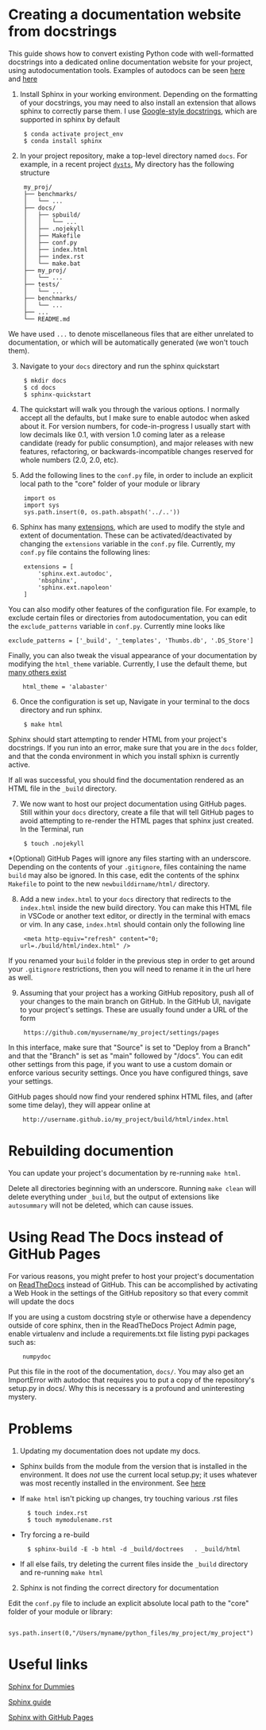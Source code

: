


# Creating a documentation website from docstrings

This guide shows how to convert existing Python code with well-formatted docstrings into a dedicated online documentation website for your project, using autodocumentation tools. Examples of autodocs can be seen [here](https://flask.palletsprojects.com/en/2.2.x/api/#application-object) and [here](https://unit8co.github.io/darts/generated_api/darts.html)

1. Install Sphinx in your working environment. Depending on the formatting of your docstrings, you may need to also install an extension that allows sphinx to correctly parse them. I use [Google-style docstrings](https://sphinxcontrib-napoleon.readthedocs.io/en/latest/), which are supported in sphinx by default

		$ conda activate project_env
		$ conda install sphinx

2. In your project repository, make a top-level directory named `docs`. For example, in a recent project [`dysts`](https://github.com/williamgilpin/dysts), My directory has the following structure

		my_proj/
		├── benchmarks/
		│	└── ...
		├── docs/
		│	├── spbuild/
		│	│	└── ...
		│	├── .nojekyll
		│	├── Makefile
		│	├── conf.py
		│	├── index.html
		│	├── index.rst
		│	└── make.bat
		├── my_proj/
		│	└── ...
		├── tests/
		│	└── ...
		├── benchmarks/
		│	└── ...
		├── ...
		└── README.md

We have used `...` to denote miscellaneous files that are either unrelated to documentation, or which will be automatically generated (we won't touch them).

3. Navigate to your `docs` directory and run the sphinx quickstart

		$ mkdir docs
		$ cd docs
		$ sphinx-quickstart

3. The quickstart will walk you through the various options. I normally accept all the defaults, but I make sure to enable autodoc when asked about it. For version numbers, for code-in-progress I usually start with low decimals like 0.1, with version 1.0 coming later as a release candidate (ready for public consumption), and major releases with new features, refactoring, or backwards-incompatible changes reserved for whole numbers (2.0, 2.0, etc).




4. Add the following lines to the `conf.py` file, in order to include an explicit local path to the "core" folder of your module or library

		import os
		import sys
		sys.path.insert(0, os.path.abspath('../..'))

5. Sphinx has many [extensions](https://www.sphinx-doc.org/en/master/usage/extensions/index.html), which are used to modify the style and extent of documentation. These can be activated/deactivated by changing the `extensions` variable in the `conf.py` file. Currently, my `conf.py` file contains the following lines:

		extensions = [
			'sphinx.ext.autodoc',
			'nbsphinx',
			'sphinx.ext.napoleon'
		]

You can also modify other features of the configuration file. For example, to exclude certain files or directories from autodocumentation, you can edit the `exclude_patterns` variable in `conf.py`. Currently mine looks like

	exclude_patterns = ['_build', '_templates', 'Thumbs.db', '.DS_Store']

Finally, you can also tweak the visual appearance of your documentation by modifying the `html_theme` variable. Currently, I use the default theme, but [many others exist](https://www.sphinx-doc.org/en/master/usage/theming.html)

		html_theme = 'alabaster'

6. Once the configuration is set up, Navigate in your terminal to the docs directory and run sphinx.

		$ make html

Sphinx should start attempting to render HTML from your project's docstrings. If you run into an error, make sure that you are in the `docs` folder, and that the conda environment in which you install sphixn is currently active.

If all was successful, you should find the documentation rendered as an HTML file in the `_build` directory.

7. We now want to host our project documentation using GitHub pages. Still within your `docs` directory, create a file that will tell GitHub pages to avoid attempting to re-render the HTML pages that sphinx just created. In the Terminal, run

		$ touch .nojekyll

*(Optional) GitHub Pages will ignore any files starting with an underscore. Depending on the contents of your `.gitignore`, files containing the name `build` may also be ignored. In this case, edit the contents of the sphinx `Makefile` to point to the new `newbuilddirname/html/` directory.

8. Add a new `index.html` to your `docs` directory that redirects to the `index.html` inside the new build directory. You can make this HTML file in VSCode or another text editor, or directly in the terminal with emacs or vim. In any case, `index.html` should contain only the following line

		<meta http-equiv="refresh" content="0; url=./build/html/index.html" />

If you renamed your `build` folder in the previous step in order to get around your `.gitignore` restrictions, then you will need to rename it in the url here as well. 

9. Assuming that your project has a working GitHub repository, push all of your changes to the main branch on GitHub. In the GitHub UI, navigate to your project's settings. These are usually found under a URL of the form

		https://github.com/myusername/my_project/settings/pages

In this interface, make sure that "Source" is set to "Deploy from a Branch" and that the "Branch" is set as "main" followed by "/docs". You can edit other settings from this page, if you want to use a custom domain or enforce various security settings. Once you have configured things, save your settings.

GitHub pages should now find your rendered sphinx HTML files, and (after some time delay), they will appear online at

		http://username.github.io/my_project/build/html/index.html



<!-- # Hosting project documentation using GitHub pages

Make a sister directory to the project repo so that it doesn't get commited to your main GitHub repo

Put the 'HTML' folder generated by Sphinx (local compile) into this repository

Initialize this directory on GitHub using the standard method

Now create a gh-pages branch and push the changes to that branch as well:

	git checkout -b gh-pages
	git add .
	git push origin gh-pages

This is a less optimal solution because you have to re-copy the entire folder of documentation each time a change is made. I'm still working on a smoother fix.

For example, for my project [pypdb] I go through the following checklist when committing new documentation to the main branch:

+ Remove temporary copies of main file from ipynb directory
+ Export HTML file of all notebooks and put in the right directories
+ Update all documentation:

	+ Compile sphinx
	+ Retrieve HTML folder from output
	+ Put this HTML folder in the Documentation GitHub repository
	+ push to master
	+ push to gh-pages branch

+ Update version number in setup.py
+ push to GitHub
+ Update Github tags
+ Update PyPI
+ Test pip install in a clean environment -->


# Rebuilding documention

You can update your project's documentation by re-running `make html`. 

Delete all directories beginning with an underscore. Running `make clean` will delete everything under `_build`, but the output of extensions like `autosummary` will not be deleted, which can cause issues. 

# Using Read The Docs instead of GitHub Pages

For various reasons, you might prefer to host your project's documentation on [ReadTheDocs](https://readthedocs.org/) instead of GitHub. This can be accomplished by activating a Web Hook in the settings of the GitHub repository so that every commit will update the docs

If you are using a custom docstring style or otherwise have a dependency outside of core sphinx, then in the ReadTheDocs Project Admin page, enable virtualenv and include a requirements.txt file listing pypi packages such as:

		numpydoc

Put this file in the root of the documentation, `docs/`. You may also get an ImportError with autodoc that requires you to put a copy of the repository's setup.py in docs/. Why this is necessary is a profound and uninteresting mystery.

# Problems

1. Updating my documentation does not update my docs.

+ Sphinx builds from the module from the version that is installed in the environment. It does *not* use the current local setup.py; it uses whatever was most recently installed in the environment. See [here](https://stackoverflow.com/questions/44693301/sphinx-is-caching-python-module-somewhere-where)
+ If `make html` isn't picking up changes, try touching various .rst files

		$ touch index.rst
		$ touch mymodulename.rst

+ Try forcing a re-build 

		$ sphinx-build -E -b html -d _build/doctrees   . _build/html

+ If all else fails, try deleting the current files inside the `_build` directory and re-running `make html` 


2. Sphinx is not finding the correct directory for documentation

 Edit the `conf.py` file to include an explicit absolute local path to the "core" folder of your module or library:

		sys.path.insert(0,"/Users/myname/python_files/my_project/my_project")


# Useful links

[Sphinx for Dummies](https://codeandchaos.wordpress.com/2012/07/30/sphinx-autodoc-tutorial-for-dummies/)

[Sphinx guide](https://eikonomega.medium.com/getting-started-with-sphinx-autodoc-part-1-2cebbbca5365)

[Sphinx with GitHub Pages](https://github.com/sphinx-doc/sphinx/issues/3382)